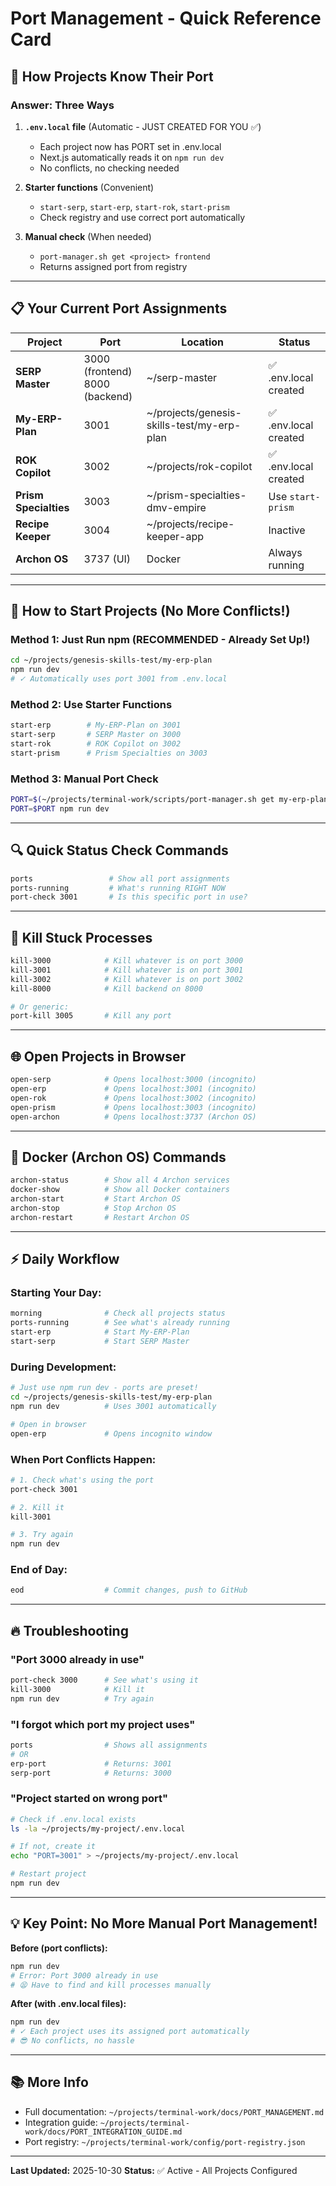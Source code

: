 # Port Management - Quick Reference Card

## 🎯 How Projects Know Their Port

### **Answer: Three Ways**

1. **`.env.local` file** (Automatic - JUST CREATED FOR YOU ✅)
   - Each project now has PORT set in .env.local
   - Next.js automatically reads it on `npm run dev`
   - No conflicts, no checking needed

2. **Starter functions** (Convenient)
   - `start-serp`, `start-erp`, `start-rok`, `start-prism`
   - Check registry and use correct port automatically

3. **Manual check** (When needed)
   - `port-manager.sh get <project> frontend`
   - Returns assigned port from registry

---

## 📋 Your Current Port Assignments

| Project | Port | Location | Status |
|---------|------|----------|--------|
| **SERP Master** | 3000 (frontend)<br>8000 (backend) | ~/serp-master | ✅ .env.local created |
| **My-ERP-Plan** | 3001 | ~/projects/genesis-skills-test/my-erp-plan | ✅ .env.local created |
| **ROK Copilot** | 3002 | ~/projects/rok-copilot | ✅ .env.local created |
| **Prism Specialties** | 3003 | ~/prism-specialties-dmv-empire | Use `start-prism` |
| **Recipe Keeper** | 3004 | ~/projects/recipe-keeper-app | Inactive |
| **Archon OS** | 3737 (UI) | Docker | Always running |

---

## 🚀 How to Start Projects (No More Conflicts!)

### Method 1: Just Run npm (RECOMMENDED - Already Set Up!)
```bash
cd ~/projects/genesis-skills-test/my-erp-plan
npm run dev
# ✓ Automatically uses port 3001 from .env.local
```

### Method 2: Use Starter Functions
```bash
start-erp        # My-ERP-Plan on 3001
start-serp       # SERP Master on 3000
start-rok        # ROK Copilot on 3002
start-prism      # Prism Specialties on 3003
```

### Method 3: Manual Port Check
```bash
PORT=$(~/projects/terminal-work/scripts/port-manager.sh get my-erp-plan frontend)
PORT=$PORT npm run dev
```

---

## 🔍 Quick Status Check Commands

```bash
ports                 # Show all port assignments
ports-running         # What's running RIGHT NOW
port-check 3001       # Is this specific port in use?
```

---

## 🛑 Kill Stuck Processes

```bash
kill-3000            # Kill whatever is on port 3000
kill-3001            # Kill whatever is on port 3001
kill-3002            # Kill whatever is on port 3002
kill-8000            # Kill backend on 8000

# Or generic:
port-kill 3005       # Kill any port
```

---

## 🌐 Open Projects in Browser

```bash
open-serp            # Opens localhost:3000 (incognito)
open-erp             # Opens localhost:3001 (incognito)
open-rok             # Opens localhost:3002 (incognito)
open-prism           # Opens localhost:3003 (incognito)
open-archon          # Opens localhost:3737 (Archon OS)
```

---

## 🐳 Docker (Archon OS) Commands

```bash
archon-status        # Show all 4 Archon services
docker-show          # Show all Docker containers
archon-start         # Start Archon OS
archon-stop          # Stop Archon OS
archon-restart       # Restart Archon OS
```

---

## ⚡ Daily Workflow

### Starting Your Day:
```bash
morning              # Check all projects status
ports-running        # See what's already running
start-erp            # Start My-ERP-Plan
start-serp           # Start SERP Master
```

### During Development:
```bash
# Just use npm run dev - ports are preset!
cd ~/projects/genesis-skills-test/my-erp-plan
npm run dev          # Uses 3001 automatically

# Open in browser
open-erp             # Opens incognito window
```

### When Port Conflicts Happen:
```bash
# 1. Check what's using the port
port-check 3001

# 2. Kill it
kill-3001

# 3. Try again
npm run dev
```

### End of Day:
```bash
eod                  # Commit changes, push to GitHub
```

---

## 🔥 Troubleshooting

### "Port 3000 already in use"
```bash
port-check 3000      # See what's using it
kill-3000            # Kill it
npm run dev          # Try again
```

### "I forgot which port my project uses"
```bash
ports                # Shows all assignments
# OR
erp-port             # Returns: 3001
serp-port            # Returns: 3000
```

### "Project started on wrong port"
```bash
# Check if .env.local exists
ls -la ~/projects/my-project/.env.local

# If not, create it
echo "PORT=3001" > ~/projects/my-project/.env.local

# Restart project
npm run dev
```

---

## 💡 Key Point: No More Manual Port Management!

**Before (port conflicts):**
```bash
npm run dev
# Error: Port 3000 already in use
# 😫 Have to find and kill processes manually
```

**After (with .env.local files):**
```bash
npm run dev
# ✓ Each project uses its assigned port automatically
# 😎 No conflicts, no hassle
```

---

## 📚 More Info

- Full documentation: `~/projects/terminal-work/docs/PORT_MANAGEMENT.md`
- Integration guide: `~/projects/terminal-work/docs/PORT_INTEGRATION_GUIDE.md`
- Port registry: `~/projects/terminal-work/config/port-registry.json`

---

**Last Updated:** 2025-10-30
**Status:** ✅ Active - All Projects Configured
